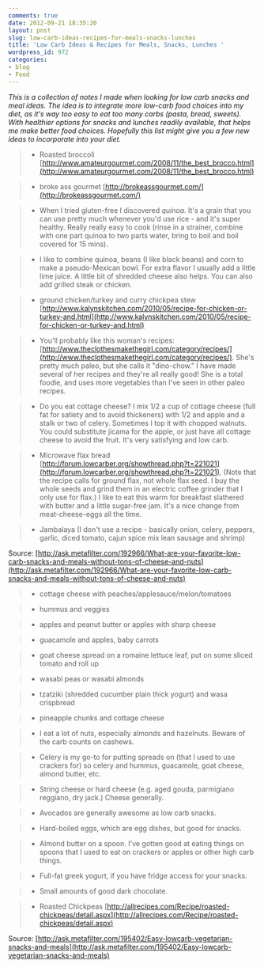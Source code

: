 ```yaml
---
comments: true
date: 2012-09-21 18:35:20
layout: post
slug: low-carb-ideas-recipes-for-meals-snacks-lunches
title: 'Low Carb Ideas & Recipes for Meals, Snacks, Lunches '
wordpress_id: 972
categories:
- blog
- Food
---
```


_This is a collection of notes I made when looking for low carb snacks and meal ideas. The idea is to integrate more low-carb food choices into my diet, as it's way too easy to eat too many carbs (pasta, bread, sweets). With healthier options for snacks and lunches readily available, that helps me make better food choices. Hopefully this list might give you a few new ideas to incorporate into your diet._





> 
  
> 
> 
  
>   * Roasted broccoli [http://www.amateurgourmet.com/2008/11/the_best_brocco.html](http://www.amateurgourmet.com/2008/11/the_best_brocco.html)
> 
  
>   * broke ass gourmet [http://brokeassgourmet.com/](http://brokeassgourmet.com/)
> 
  
>   * When I tried gluten-free I discovered _quinoa_. It's a grain that you can use pretty much whenever you'd use rice - and it's super healthy. Really really easy to cook (rinse in a strainer, combine with one part quinoa to two parts water, bring to boil and boil covered for 15 mins).
> 
  
>   * I like to combine quinoa, beans (I like black beans) and corn to make a pseudo-Mexican bowl. For extra flavor I usually add a little lime juice. A little bit of shredded cheese also helps. You can also add grilled steak or chicken.
> 
  
>   * ground chicken/turkey and curry chickpea stew [http://www.kalynskitchen.com/2010/05/recipe-for-chicken-or-turkey-and.html](http://www.kalynskitchen.com/2010/05/recipe-for-chicken-or-turkey-and.html)
> 
  
>   * You'll probably like this woman's recipes: [http://www.theclothesmakethegirl.com/category/recipes/](http://www.theclothesmakethegirl.com/category/recipes/). She's pretty much paleo, but she calls it "dino-chow." I have made several of her recipes and they're all really good! She is a total foodie, and uses more vegetables than I've seen in other paleo recipes.
> 
  
>   * Do you eat cottage cheese? I mix 1/2 a cup of cottage cheese (full fat for satiety and to avoid thickeners) with 1/2 and apple and a stalk or two of celery. Sometimes I top it with chopped walnuts. You could substitute jicama for the apple, or just have all cottage cheese to avoid the fruit. It's very satisfying and low carb.
> 
  
>   * Microwave flax bread [http://forum.lowcarber.org/showthread.php?t=221021](http://forum.lowcarber.org/showthread.php?t=221021). (Note that the recipe calls for ground flax, not whole flax seed. I buy the whole seeds and grind them in an electric coffee grinder that I only use for flax.)
  I like to eat this warm for breakfast slathered with butter and a little sugar-free jam. It's a nice change from meat-cheese-eggs all the time.
> 
  
>   * Jambalaya (I don't use a recipe - basically onion, celery, peppers, garlic, diced tomato, cajun spice mix   lean sausage and shrimp)
> 
  






Source: [http://ask.metafilter.com/192966/What-are-your-favorite-low-carb-snacks-and-meals-without-tons-of-cheese-and-nuts](http://ask.metafilter.com/192966/What-are-your-favorite-low-carb-snacks-and-meals-without-tons-of-cheese-and-nuts)





> 
  
> 
> 
  
>   * cottage cheese with peaches/applesauce/melon/tomatoes
> 
  
>   * hummus and veggies
> 
  
>   * apples and peanut butter or apples with sharp cheese
> 
  
>   * guacamole and apples, baby carrots
> 
  
>   * goat cheese spread on a romaine lettuce leaf, put on some sliced tomato and roll up
> 
  
>   * wasabi peas or wasabi almonds
> 
  
>   * tzatziki (shredded cucumber   plain thick yogurt) and wasa crispbread 
> 
  
>   * pineapple chunks and cottage cheese
> 
  
>   * I eat a lot of nuts, especially almonds and hazelnuts. Beware of the carb counts on cashews. 
> 
  
>   * Celery is my go-to for putting spreads on (that I used to use crackers for) so celery and hummus, guacamole, goat cheese, almond butter, etc. 
> 
  
>   * String cheese or hard cheese (e.g. aged gouda, parmigiano reggiano, dry jack.) Cheese generally. 
> 
  
>   * Avocados are generally awesome as low carb snacks. 
> 
  
>   * Hard-boiled eggs, which are egg dishes, but good for snacks. 
> 
  
>   * Almond butter on a spoon. I've gotten good at eating things on spoons that I used to eat on crackers or apples or other high carb things. 
> 
  
>   * Full-fat greek yogurt, if you have fridge access for your snacks. 
> 
  
>   * Small amounts of good dark chocolate.
> 
  
>   * Roasted Chickpeas [http://allrecipes.com/Recipe/roasted-chickpeas/detail.aspx](http://allrecipes.com/Recipe/roasted-chickpeas/detail.aspx)
> 
  






Source: [http://ask.metafilter.com/195402/Easy-lowcarb-vegetarian-snacks-and-meals](http://ask.metafilter.com/195402/Easy-lowcarb-vegetarian-snacks-and-meals)



